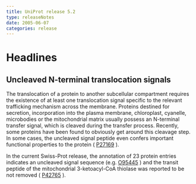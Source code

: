 ```yaml
---
title: UniProt release 5.2
type: releaseNotes
date: 2005-06-07
categories: release
---
```


# Headlines

## Uncleaved N-terminal translocation signals

The translocation of a protein to another subcellular compartment requires the existence of at least one translocation signal specific to the relevant trafficking mechanism across the membrane. Proteins destined for secretion, incorporation into the plasma membrane, chloroplast, cyanelle, microbodies or the mitochondrial matrix usually possess an N-terminal transfer signal, which is cleaved during the transfer process. Recently, some proteins have been found to obviously get around this cleavage step. In some cases, the uncleaved signal peptide even confers important functional properties to the protein ( [P27169](https://www.uniprot.org/uniprotkb/P27169#section_comments) ).

In the current Swiss-Prot release, the annotation of 23 protein entries indicates an uncleaved signal sequence (e.g. [O95445](https://www.uniprot.org/uniprotkb/O95445#section_features) ) and the transit peptide of the mitochondrial 3-ketoacyl-CoA thiolase was reported to be not removed ( [P42765](https://www.uniprot.org/uniprotkb/P42765#section_features) ).

